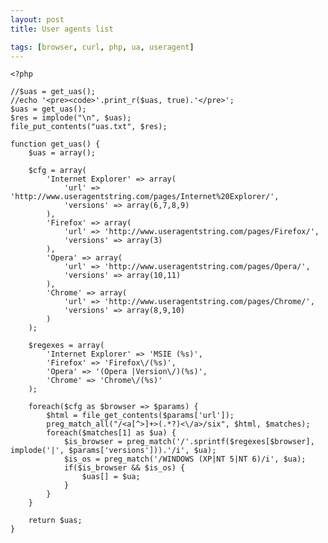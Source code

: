 ```yaml
---
layout: post
title: User agents list

tags: [browser, curl, php, ua, useragent]
---
```


    <?php

    //$uas = get_uas();
    //echo '<pre><code>'.print_r($uas, true).'</pre>';
    $uas = get_uas();
    $res = implode("\n", $uas);
    file_put_contents("uas.txt", $res);

    function get_uas() {
        $uas = array();

        $cfg = array(
            'Internet Explorer' => array(
                'url' => 'http://www.useragentstring.com/pages/Internet%20Explorer/',
                'versions' => array(6,7,8,9)
            ),
            'Firefox' => array(
                'url' => 'http://www.useragentstring.com/pages/Firefox/',
                'versions' => array(3)
            ),
            'Opera' => array(
                'url' => 'http://www.useragentstring.com/pages/Opera/',
                'versions' => array(10,11)
            ),
            'Chrome' => array(
                'url' => 'http://www.useragentstring.com/pages/Chrome/',
                'versions' => array(8,9,10)
            )
        );

        $regexes = array(
            'Internet Explorer' => 'MSIE (%s)',
            'Firefox' => 'Firefox\/(%s)',
            'Opera' => '(Opera |Version\/)(%s)',
            'Chrome' => 'Chrome\/(%s)'
        );

        foreach($cfg as $browser => $params) {
            $html = file_get_contents($params['url']);
            preg_match_all("/<a[^>]+>(.*?)<\/a>/six", $html, $matches);
            foreach($matches[1] as $ua) {
                $is_browser = preg_match('/'.sprintf($regexes[$browser], implode('|', $params['versions'])).'/i', $ua);
                $is_os = preg_match('/WINDOWS (XP|NT 5|NT 6)/i', $ua);
                if($is_browser && $is_os) {
                    $uas[] = $ua;
                }
            }
        }

        return $uas;
    }
